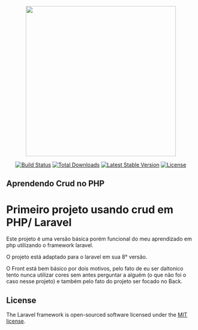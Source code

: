 <p align="center"><a href="https://laravel.com" target="_blank"><img src="https://raw.githubusercontent.com/laravel/art/master/logo-lockup/5%20SVG/2%20CMYK/1%20Full%20Color/laravel-logolockup-cmyk-red.svg" width="400"></a></p>

<p align="center">
<a href="https://travis-ci.org/laravel/framework"><img src="https://travis-ci.org/laravel/framework.svg" alt="Build Status"></a>
<a href="https://packagist.org/packages/laravel/framework"><img src="https://img.shields.io/packagist/dt/laravel/framework" alt="Total Downloads"></a>
<a href="https://packagist.org/packages/laravel/framework"><img src="https://img.shields.io/packagist/v/laravel/framework" alt="Latest Stable Version"></a>
<a href="https://packagist.org/packages/laravel/framework"><img src="https://img.shields.io/packagist/l/laravel/framework" alt="License"></a>
</p>

## Aprendendo Crud no PHP


# Primeiro projeto usando crud em  PHP/ Laravel

Este projeto é uma versão básica porém funcional do meu aprendizado em php utilizando o framework laravel. 

O projeto está adaptado para o laravel em sua 8° versão.

O Front está bem básico por dois motivos, pelo fato de eu ser daltonico tento nunca utilizar cores sem antes perguntar a alguém (o que não foi o caso nesse projeto) 
e também pelo fato do projeto ser focado no Back.

## License

The Laravel framework is open-sourced software licensed under the [MIT license](https://opensource.org/licenses/MIT).
